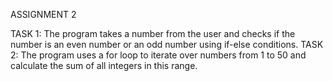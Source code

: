 ASSIGNMENT 2

TASK 1: The program takes a number from the user and checks if the number is an even number or an odd number using if-else conditions.
TASK 2: The program uses a for loop to iterate over numbers from 1 to 50 and calculate the sum of all integers in this range.
